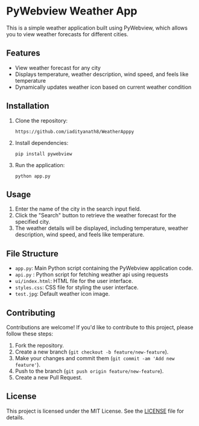 # PyWebview Weather App

This is a simple weather application built using PyWebview, which allows you to view weather forecasts for different cities.

## Features

- View weather forecast for any city
- Displays temperature, weather description, wind speed, and feels like temperature
- Dynamically updates weather icon based on current weather condition

## Installation

1. Clone the repository:

    ```
    https://github.com/iadityanath8/WeatherApppy
    ```

2. Install dependencies:

    ```
    pip install pywebview
    ```

3. Run the application:

    ```
    python app.py
    ```

## Usage

1. Enter the name of the city in the search input field.
2. Click the "Search" button to retrieve the weather forecast for the specified city.
3. The weather details will be displayed, including temperature, weather description, wind speed, and feels like temperature.

## File Structure

- `app.py`: Main Python script containing the PyWebview application code.
- `api.py` : Python script for fetching weather api using requests
- `ui/index.html`: HTML file for the user interface.
- `styles.css`: CSS file for styling the user interface.
- `test.jpg`: Default weather icon image.

## Contributing

Contributions are welcome! If you'd like to contribute to this project, please follow these steps:

1. Fork the repository.
2. Create a new branch (`git checkout -b feature/new-feature`).
3. Make your changes and commit them (`git commit -am 'Add new feature'`).
4. Push to the branch (`git push origin feature/new-feature`).
5. Create a new Pull Request.

## License

This project is licensed under the MIT License. See the [LICENSE](LICENSE) file for details.
